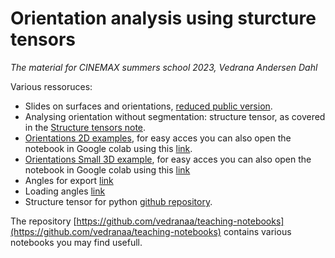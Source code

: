 # Orientation analysis using sturcture tensors

*The material for CINEMAX summers school 2023, Vedrana Andersen Dahl*


Various ressoruces:
- Slides on surfaces and orientations, [reduced public version](https://drive.google.com/file/d/115D8DAnExdRdPLwEFTq9gLhr-5adgAwp/view).
- Analysing orientation without segmentation: structure tensor, as covered in the  [Structure tensors note](http://people.compute.dtu.dk/vand/notes/ST_intro.pdf).
- [Orientations 2D examples](https://github.com/vedranaa/teaching-notebooks/blob/main/Orientations_2D_examples.ipynb), for easy acces you can also open the notebook in Google colab using this [link](https://colab.research.google.com/github/vedranaa/teaching-notebooks/blob/main/Orientations_2D_examples.ipynb).
- [Orientations Small 3D example](https://github.com/vedranaa/teaching-notebooks/blob/main/Orientations_Small_3D_example.ipynb), for easy acces you can also open the notebook in Google colab using this [link](https://colab.research.google.com/github/vedranaa/teaching-notebooks/blob/main/Orientations_Small_3D_example.ipynb)
- Angles for export [link](https://colab.research.google.com/drive/1TZHVpereLjE74lr3I5z0fjrIX481JCPn?usp=sharing)
- Loading angles [link](https://colab.research.google.com/drive/117CcjGvk62YJIy9byoHvriNnFSz9GnNq?usp=sharing)
- Structure tensor for python [github repository](https://github.com/Skielex/structure-tensor).


The repository [https://github.com/vedranaa/teaching-notebooks](https://github.com/vedranaa/teaching-notebooks) contains various notebooks you may find usefull. 


